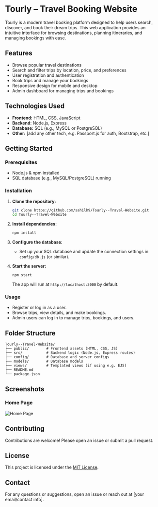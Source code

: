# Tourly – Travel Booking Website

Tourly is a modern travel booking platform designed to help users search, discover, and book their dream trips. This web application provides an intuitive interface for browsing destinations, planning itineraries, and managing bookings with ease.

## Features

- Browse popular travel destinations
- Search and filter trips by location, price, and preferences
- User registration and authentication
- Book trips and manage your bookings
- Responsive design for mobile and desktop
- Admin dashboard for managing trips and bookings

## Technologies Used

- **Frontend:** HTML, CSS, JavaScript
- **Backend:** Node.js, Express
- **Database:** SQL (e.g., MySQL or PostgreSQL)
- **Other:** [add any other tech, e.g. Passport.js for auth, Bootstrap, etc.]

## Getting Started

### Prerequisites

- Node.js & npm installed
- SQL database (e.g., MySQL/PostgreSQL) running

### Installation

1. **Clone the repository:**
    ```bash
    git clone https://github.com/sahilh9/Tourly--Travel-Website.git
    cd Tourly--Travel-Website
    ```

2. **Install dependencies:**
    ```bash
    npm install
    ```

3. **Configure the database:**
    - Set up your SQL database and update the connection settings in `config/db.js` (or similar).

4. **Start the server:**
    ```bash
    npm start
    ```
    The app will run at `http://localhost:3000` by default.

### Usage

- Register or log in as a user.
- Browse trips, view details, and make bookings.
- Admin users can log in to manage trips, bookings, and users.

## Folder Structure

```
Tourly--Travel-Website/
├── public/        # Frontend assets (HTML, CSS, JS)
├── src/           # Backend logic (Node.js, Express routes)
├── config/        # Database and server configs
├── models/        # Database models
├── views/         # Templated views (if using e.g. EJS)
├── README.md
└── package.json
```

## Screenshots

### Home Page

![Home Page](https://s3.amazonaws.com/assets-github-copilot-images-prod/7bda37aa-5c6e-4e38-86a0-6b6d76e8e3a2/image1.png)

## Contributing

Contributions are welcome! Please open an issue or submit a pull request.

## License

This project is licensed under the [MIT License](LICENSE).

## Contact

For any questions or suggestions, open an issue or reach out at [your email/contact info].
